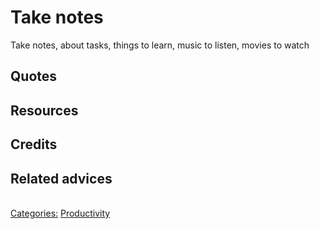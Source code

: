 # Take notes

Take notes, about tasks, things to learn, music to listen, movies to watch


## Quotes

## Resources

## Credits

## Related advices
<br/>[Categories:](../Categories/index.md) [Productivity](../Categories/Productivity.md)